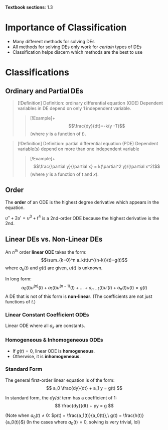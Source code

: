 **Textbook sections**: 1.3

# Importance of Classification

- Many different methods for solving DEs
- All methods for solving DEs only work for *certain* types of DEs
- Classification helps discern which methods are the best to use

# Classifications

## Ordinary and Partial DEs

> [!Definition] Definition: ordinary differential equation (ODE)
> Dependent variables in DE depend on only 1 independent variable.
> > [!Example]+
> > $$\frac{dy}{dt}=-k(y -T)$$
> > (where $y$ is a function of $t$).

> [!Definition] Definition: partial differential equation (PDE)
> Dependent variable(s) depend on more than one independent variable
> > [!Example]+
> > $$\frac{\partial y}{\partial x} = k(\partial^2 y)/(\partial x^2)$$
> > (where $y$ is a function of $t$ and $x$).

## Order

The **order** of an ODE is the highest degree derivative which appears in the equation.

$u'' + 2u' = u^3 + t^4$ is a 2nd-order ODE because the highest derivative is the 2nd.

## Linear DEs vs. Non-Linear DEs
An $n^{th}$ order **linear ODE** takes the form:
$$\sum_{k=0}^n a_k(t)u^{(n-k)}(t)=g(t)$$
where $a_k(t)$ and $g(t)$ are given, $u(t)$ is unknown.

In long form:
$$
a_0(t)u^{(n)}(t) + a_1(t)u^{(n - 1)}(t) + \ldots + a_{n - 1}(t)u'(t) + a_n(t)u(t) = g(t)
$$
A DE that is not of this form is **non-linear**. (The coefficients are not just functions of $t$.)

### Linear Constant Coefficient ODEs
Linear ODE where all $a_k$ are constants.

### Homogeneous & Inhomogeneous ODEs
- If $g(t) = 0$, linear ODE is **homogeneous**.
- Otherwise, it is **inhomogeneous**.

### Standard Form

The general first-order linear equation is of the form:
$$
a_0 \frac{dy}{dt} + a_1 y = g(t)
$$

In standard form, the $dy/dt$ term has a coefficient of 1: 
$$
\frac{dy}{dt} + py = g
$$

(Note when $a_0(t) \neq 0$: $p(t) = \frac{a_1(t)}{a_0(t)},\ g(t) = \frac{h(t)}{a_0(t)}$)
(In the cases where $a_0(t) = 0$, solving is very trivial, lol)